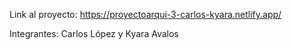 Link al proyecto: https://proyectoarqui-3-carlos-kyara.netlify.app/

Integrantes: Carlos López y Kyara Avalos